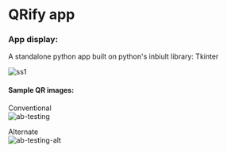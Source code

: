 # QRify app   

### App display:   
A standalone python app built on python's inbiult library: Tkinter   
   
![ss1](https://user-images.githubusercontent.com/63915540/211077120-76d7dc26-b39f-4ab8-b8eb-3f2a622ae83b.png)



#### Sample QR images:
Conventional   
![ab-testing](https://user-images.githubusercontent.com/63915540/194719596-cf51bae3-d44b-4343-809a-6d9560643ef2.png)   
    
Alternate   
![ab-testing-alt](https://user-images.githubusercontent.com/63915540/194719593-c43a6ce3-d1aa-46b7-8f19-b4472f030276.png)   
